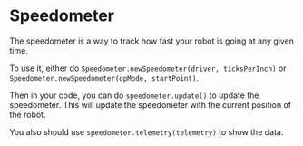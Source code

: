 # Speedometer

The speedometer is a way to track how fast your robot is going at any given time.

To use it, either do `Speedometer.newSpeedometer(driver, ticksPerInch)` or
`Speedometer.newSpeedometer(opMode, startPoint)`.

Then in your code, you can do `speedometer.update()` to update the speedometer. This will update the speedometer with
the current position of the robot.

You also should use `speedometer.telemetry(telemetry)` to show the data.